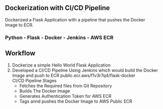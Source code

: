 ## Dockerization with CI/CD Pipeline
Dockerized a Flask Application with a pipeline that pushes the Docker Image to ECR.<br>
### Python - Flask - Docker - Jenkins - AWS ECR

## Workflow
 1.  Dockerize a simple Hello World Flask Application
 2.  Developed a CI/CD Pipeline Using Jenkins which would build the Docker Image and push to ECR public.ecr.aws/f1v3r7q4/flask-docker<br>
     CI/CD Pipeline Stages
     - Fetches the Required files from Git Repository
     - Builds The Docker Image
     - Generates Authentication Token for AWS ECR
     - Tags annd pushes the Docker Image to AWS Public ECR

